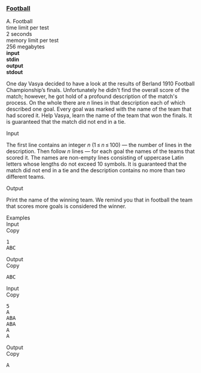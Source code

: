 <h3><a href="https://codeforces.com/contest/43/problem/A" target="_blank" rel="noopener noreferrer">Football</a></h3>

<div class="header"><div class="title">A. Football</div><div class="time-limit"><div class="property-title">time limit per test</div>2 seconds</div><div class="memory-limit"><div class="property-title">memory limit per test</div>256 megabytes</div><div class="input-file input-standard" style="font-weight: bold"><div class="property-title">input</div>stdin</div><div class="output-file output-standard" style="font-weight: bold"><div class="property-title">output</div>stdout</div></div><div><p>One day Vasya decided to have a look at the results of Berland 1910 Football Championship’s finals. Unfortunately he didn't find the overall score of the match; however, he got hold of a profound description of the match's process. On the whole there are <span class="tex-span"><i>n</i></span> lines in that description each of which described one goal. Every goal was marked with the name of the team that had scored it. Help Vasya, learn the name of the team that won the finals. It is guaranteed that the match did not end in a tie.</p></div><div class="input-specification"><div class="section-title">Input</div><p>The first line contains an integer <span class="tex-span"><i>n</i></span> (<span class="tex-span">1 ≤ <i>n</i> ≤ 100</span>) — the number of lines in the description. Then follow <span class="tex-span"><i>n</i></span> lines — for each goal the names of the teams that scored it. The names are non-empty lines consisting of uppercase Latin letters whose lengths do not exceed 10 symbols. It is guaranteed that the match did not end in a tie and the description contains no more than two different teams.</p></div><div class="output-specification"><div class="section-title">Output</div><p>Print the name of the winning team. We remind you that in football the team that scores more goals is considered the winner.</p></div><div class="sample-tests"><div class="section-title">Examples</div><div class="sample-test"><div class="input"><div class="title">Input<div title="Copy" data-clipboard-target="#id006966607027320043" id="id0030708467475213774" class="input-output-copier">Copy</div></div><pre id="id006966607027320043">1<br>ABC<br></pre></div><div class="output"><div class="title">Output<div title="Copy" data-clipboard-target="#id009334850396223591" id="id005216596303195441" class="input-output-copier">Copy</div></div><pre id="id009334850396223591">ABC<br></pre></div><div class="input"><div class="title">Input<div title="Copy" data-clipboard-target="#id001438857687864712" id="id006190525587383323" class="input-output-copier">Copy</div></div><pre id="id001438857687864712">5<br>A<br>ABA<br>ABA<br>A<br>A<br></pre></div><div class="output"><div class="title">Output<div title="Copy" data-clipboard-target="#id0028777372232500265" id="id0011662349572510744" class="input-output-copier">Copy</div></div><pre id="id0028777372232500265">A<br></pre></div></div></div>